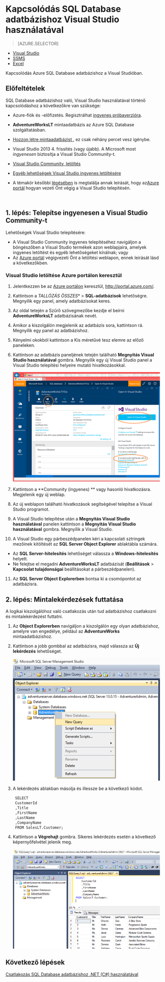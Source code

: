 <properties
    pageTitle="Csatlakozás SQL Database adatbázishoz C# lekérdezéssel | Microsoft Azure"
    description="Program írása C# programozási nyelven lekérdezéséhez és SQL-adatbázishoz való csatlakozáshoz. Információk IP-címekről, kapcsolati sztringekről, biztonságos bejelentkezésről és ingyenes Visual Studio."
    services="sql-database"
    keywords="c# database query, c# query, connect to database, SQL C#"
    documentationCenter=""
    authors="MightyPen"
    manager="jhubbard"
    editor=""/>

<tags
    ms.service="sql-database"
    ms.workload="data-management"
    ms.tgt_pltfrm="na"
    ms.devlang="dotnet"
    ms.topic="get-started-article"
    ms.date="04/25/2016"
    ms.author="annemill"/>


# Kapcsolódás SQL Database adatbázishoz Visual Studio használatával

> [AZURE.SELECTOR]
- [Visual Studio](sql-database-connect-query.md)
- [SSMS](sql-database-connect-query-ssms.md)
- [Excel](sql-database-connect-excel.md)

Kapcsolódás Azure SQL Database adatbázishoz a Visual Studióban. 

## Előfeltételek


SQL Database adatbázishoz való, Visual Studio használatával történő kapcsolódáshoz a következőkre van szüksége: 


- Azure-fiók és -előfizetés. Regisztrálhat [ingyenes próbaverzióra](https://azure.microsoft.com/pricing/free-trial/).


- **AdventureWorksLT** mintaadatbázis az Azure SQL Database szolgáltatásban.
 - [Hozzon létre mintaadatbázist ](sql-database-get-started.md), ez csak néhány percet vesz igénybe.


- Visual Studio 2013 4. frissítés (vagy újabb). A Microsoft most *ingyenesen* biztosítja a Visual Studio Community-t.
 - [Visual Studio Community, letöltés](http://www.visualstudio.com/products/visual-studio-community-vs)
 - [Egyéb lehetőségek Visual Studio ingyenes letöltésére](http://www.visualstudio.com/products/free-developer-offers-vs.aspx)
 - A témakör későbbi [lépésében](#InstallVSForFree) is megtalálja annak leírását, hogy az[Azure portál](https://portal.azure.com/) hogyan vezeti Önt végig a Visual Studio telepítésén.


<a name="InstallVSForFree" id="InstallVSForFree"></a>

&nbsp;

## 1. lépés: Telepítse ingyenesen a Visual Studio Community-t


Lehetőségek Visual Studio telepítésére:

- A Visual Studio Community ingyenes telepítéséhez navigáljon a böngészőben a Visual Studio termékek azon weblapjaira, amelyek ingyenes letöltést és egyéb lehetőségeket kínálnak; vagy
- Az [Azure portál](https://portal.azure.com/) végigvezeti Önt a letöltési weblapon, ennek leírását lásd a következőkben.


### Visual Studio letöltése Azure portálon keresztül


1. Jelentkezzen be az [Azure portálon](https://portal.azure.com/) keresztül, http://portal.azure.com/.

2. Kattintson a **TALLÓZÁS* ÖSSZES** > **SQL-adatbázisok** lehetőségre. Megnyílik egy panel, amely adatbázisokat keres.

3. Az oldal tetején a Szűrő szövegmezőbe kezdje el beírni **AdventureWorksLT** adatbázisának nevét.

4. Amikor a kiszolgálón megjelenik az adatbázis sora, kattintson rá. Megnyílik egy panel az adatbázishoz.

5. Kényelmi okokból kattintson a Kis méretűvé tesz elemre az előző paneleken.

6. Kattintson az adatbázis paneljének tetején található **Megnyitás Visual Studio használatával** gombra. Megnyílik egy új Visual Studio panel a Visual Studio telepítési helyeire mutató hivatkozásokkal.

    ![Megnyitás Visual Studio használatával gomb][20-OpenInVisualStudioButton]

7. Kattintson a **Community (ingyenes) ** vagy hasonló hivatkozásra. Megjelenik egy új weblap.

8. Az új weblapon található hivatkozások segítségével telepítse a Visual Studio programot.

9. A Visual Studio telepítése után a **Megnyitás Visual Studio használatával** panelen kattintson a **Megnyitás Visual Studio használatával** gombra. Megnyílik a Visual Studio.

10. A Visual Studio egy párbeszédpanelen kéri a kapcsolati sztringek mezőinek kitöltését az **SQL Server Object Explorer** ablaktábla számára.
 - Az **SQL Server-hitelesítés** lehetőséget válassza a **Windows-hitelesítés** helyett.
 - Ne felejtse el megadni **AdventureWorksLT** adatbázisát (**Beállítások** > **Kapcsolat tulajdonságai** beállításokat a párbeszédpanelen).

11. Az **SQL Server Object Explorerben** bontsa ki a csomópontot az adatbázisra.


## 2. lépés: Mintalekérdezések futtatása

A logikai kiszolgálóhoz való csatlakozás után tud adatbázishoz csatlakozni és mintalekérdezést futtatni. 

1. Az **Object Explorerben** navigáljon a kiszolgálón egy olyan adatbázishoz, amelyre van engedélye, például az **AdventureWorks** mintaadatbázishoz.
2. Kattintson a jobb gombbal az adatbázisra, majd válassza az **Új lekérdezés** lehetőséget.

    ![Új lekérdezés. Csatlakozás SQL Database-kiszolgálóhoz: SQL Server Management Studio](./media/sql-database-connect-query-ssms/4-run-query.png)

3. A lekérdezés ablakban másolja és illessze be a következő kódot.

        SELECT
        CustomerId
        ,Title
        ,FirstName
        ,LastName
        ,CompanyName
        FROM SalesLT.Customer;

4. Kattintson a **Végrehajt** gombra.  Sikeres lekérdezés esetén a következő képernyőfelvétel jelenik meg.

    ![Sikeres. Csatakozás SQL Database-kiszolgálóhoz: Visual Studio](./media/sql-database-connect-query-ssms/5-success.png)

## Következő lépések

[Csatlakozás SQL Database adatbázishoz  .NET (C#) használatával](sql-database-develop-dotnet-simple.md) 


<!-- Image references. -->

[20-OpenInVisualStudioButton]: ./media/sql-database-connect-query/connqry-free-vs-e.png




<!--HONumber=Jun16_HO2-->


